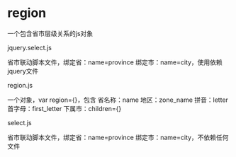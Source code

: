 # region

一个包含省市层级关系的js对象

jquery.select.js

  省市联动脚本文件，绑定省：name=province  绑定市：name=city，使用依赖jquery文件

region.js

  一个对象，var region={}，包含 省名称：name 地区：zone_name  拼音：letter  首字母：first_letter  下属市：children={}
  
select.js
  
  省市联动脚本文件，绑定省：name=province  绑定市：name=city，不依赖任何文件
